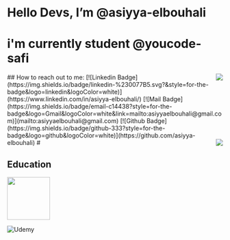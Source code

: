 # Hello Devs, I’m @asiyya-elbouhali
# i'm currently student @youcode-safi
<img align='right' src="https://github-readme-stats.vercel.app/api?username=asiyya-elbouhali&show_icons=true&theme=aura"> 
## How to reach out to me:
[![Linkedin Badge](https://img.shields.io/badge/linkedin-%230077B5.svg?&style=for-the-badge&logo=linkedin&logoColor=white)](https://www.linkedin.com/in/asiyya-elbouhali/)
[![Mail Badge](https://img.shields.io/badge/email-c14438?style=for-the-badge&logo=Gmail&logoColor=white&link=mailto:asiyyaelbouhali@gmail.com)](mailto:asiyyaelbouhali@gmail.com)
[![Github Badge](https://img.shields.io/badge/github-333?style=for-the-badge&logo=github&logoColor=white)](https://github.com/asiyya-elbouhali)    
 #
 
<img align='right' src="https://github-readme-stats.vercel.app/api/top-langs/?username=asiyya-elbouhali&layout=compact&theme=aura" />

## Education
<div>
   <a href='https://youcode.ma/'>
     <img src='https://avatars.githubusercontent.com/u/77738171?s=200&v=4' style='width:100px'>
  </a>
</div>

![Udemy](https://img.shields.io/badge/Udemy-%23EA5252.svg?style=for-the-badge&logo=Udemy&logoColor=white)

